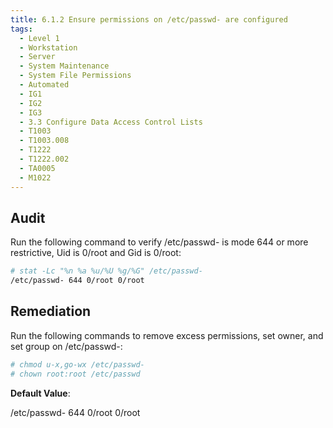 ```yaml
---
title: 6.1.2 Ensure permissions on /etc/passwd- are configured
tags:
  - Level 1
  - Workstation
  - Server
  - System Maintenance
  - System File Permissions
  - Automated
  - IG1
  - IG2
  - IG3
  - 3.3 Configure Data Access Control Lists
  - T1003
  - T1003.008
  - T1222
  - T1222.002
  - TA0005
  - M1022
---
```


## Audit
Run the following command to verify /etc/passwd- is mode 644 or more restrictive, Uid is 0/root and Gid is 0/root:
```bash
# stat -Lc "%n %a %u/%U %g/%G" /etc/passwd-
/etc/passwd- 644 0/root 0/root
```

## Remediation
Run the following commands to remove excess permissions, set owner, and set group on /etc/passwd-:
```bash
# chmod u-x,go-wx /etc/passwd-
# chown root:root /etc/passwd
```

**Default Value**:

/etc/passwd- 644 0/root 0/root
